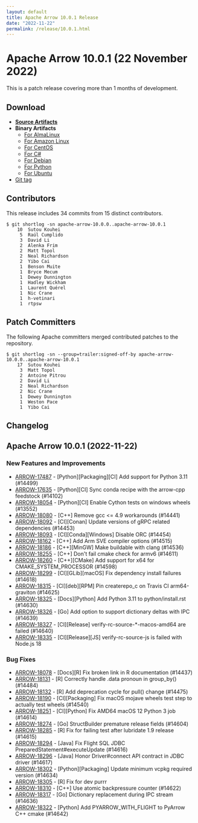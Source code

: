 ```yaml
---
layout: default
title: Apache Arrow 10.0.1 Release
date: "2022-11-22"
permalink: /release/10.0.1.html
---
```

<!--
{% comment %}
Licensed to the Apache Software Foundation (ASF) under one or more
contributor license agreements.  See the NOTICE file distributed with
this work for additional information regarding copyright ownership.
The ASF licenses this file to you under the Apache License, Version 2.0
(the "License"); you may not use this file except in compliance with
the License.  You may obtain a copy of the License at

http://www.apache.org/licenses/LICENSE-2.0

Unless required by applicable law or agreed to in writing, software
distributed under the License is distributed on an "AS IS" BASIS,
WITHOUT WARRANTIES OR CONDITIONS OF ANY KIND, either express or implied.
See the License for the specific language governing permissions and
limitations under the License.
{% endcomment %}
-->

# Apache Arrow 10.0.1 (22 November 2022)

This is a patch release covering more than 1 months of development.

## Download

* [**Source Artifacts**][1]
* **Binary Artifacts**
  * [For AlmaLinux][2]
  * [For Amazon Linux][3]
  * [For CentOS][4]
  * [For C#][5]
  * [For Debian][6]
  * [For Python][7]
  * [For Ubuntu][8]
* [Git tag][9]

## Contributors

This release includes 34 commits from 15 distinct contributors.

```console
$ git shortlog -sn apache-arrow-10.0.0..apache-arrow-10.0.1
    10	Sutou Kouhei
     5	Raúl Cumplido
     3	David Li
     2	Alenka Frim
     2	Matt Topol
     2	Neal Richardson
     2	Yibo Cai
     1	Benson Muite
     1	Bryce Mecum
     1	Dewey Dunnington
     1	Hadley Wickham
     1	Laurent Quérel
     1	Nic Crane
     1	h-vetinari
     1	rtpsw
```

## Patch Committers

The following Apache committers merged contributed patches to the repository.

```console
$ git shortlog -sn --group=trailer:signed-off-by apache-arrow-10.0.0..apache-arrow-10.0.1
    17	Sutou Kouhei
     3	Matt Topol
     2	Antoine Pitrou
     2	David Li
     2	Neal Richardson
     2	Nic Crane
     1	Dewey Dunnington
     1	Weston Pace
     1	Yibo Cai
```

## Changelog


## Apache Arrow 10.0.1 (2022-11-22)

### New Features and Improvements

* [ARROW-17487](https://issues.apache.org/jira/browse/ARROW-17487) - [Python][Packaging][CI] Add support for Python 3.11 (#14499)
* [ARROW-17635](https://issues.apache.org/jira/browse/ARROW-17635) - [Python][CI] Sync conda recipe with the arrow-cpp feedstock (#14102)
* [ARROW-18054](https://issues.apache.org/jira/browse/ARROW-18054) - [Python][CI] Enable Cython tests on windows wheels (#13552)
* [ARROW-18080](https://issues.apache.org/jira/browse/ARROW-18080) - [C++] Remove gcc <= 4.9 workarounds (#14441)
* [ARROW-18092](https://issues.apache.org/jira/browse/ARROW-18092) - [CI][Conan] Update versions of gRPC related dependencies (#14453)
* [ARROW-18093](https://issues.apache.org/jira/browse/ARROW-18093) - [CI][Conda][Windows] Disable ORC (#14454)
* [ARROW-18162](https://issues.apache.org/jira/browse/ARROW-18162) - [C++] Add Arm SVE compiler options (#14515)
* [ARROW-18186](https://issues.apache.org/jira/browse/ARROW-18186) - [C++][MinGW] Make buildable with clang (#14536)
* [ARROW-18255](https://issues.apache.org/jira/browse/ARROW-18255) - [C++] Don't fail cmake check for armv6 (#14611)
* [ARROW-18260](https://issues.apache.org/jira/browse/ARROW-18260) - [C++][CMake] Add support for x64 for CMAKE_SYSTEM_PROCESSOR (#14598)
* [ARROW-18299](https://issues.apache.org/jira/browse/ARROW-18299) - [CI][GLib][macOS] Fix dependency install failures (#14618)
* [ARROW-18315](https://issues.apache.org/jira/browse/ARROW-18315) - [CI][deb][RPM] Pin createrepo_c on Travis CI arm64-graviton (#14625)
* [ARROW-18325](https://issues.apache.org/jira/browse/ARROW-18325) - [Docs][Python] Add Python 3.11 to python/install.rst (#14630)
* [ARROW-18326](https://issues.apache.org/jira/browse/ARROW-18326) - [Go] Add option to support dictionary deltas with IPC (#14639)
* [ARROW-18327](https://issues.apache.org/jira/browse/ARROW-18327) - [CI][Release] verify-rc-source-*-macos-amd64 are failed (#14640)
* [ARROW-18335](https://issues.apache.org/jira/browse/ARROW-18335) - [CI][Release][JS] verify-rc-source-js is failed with Node.js 18


### Bug Fixes

* [ARROW-18078](https://issues.apache.org/jira/browse/ARROW-18078) - [Docs][R] Fix broken link in R documentation (#14437)
* [ARROW-18131](https://issues.apache.org/jira/browse/ARROW-18131) - [R] Correctly handle .data pronoun in group_by() (#14484)
* [ARROW-18132](https://issues.apache.org/jira/browse/ARROW-18132) - [R] Add deprecation cycle for pull() change (#14475)
* [ARROW-18190](https://issues.apache.org/jira/browse/ARROW-18190) - [CI][Packaging] Fix macOS mojave wheels test step to actually test wheels (#14540)
* [ARROW-18251](https://issues.apache.org/jira/browse/ARROW-18251) - [CI][Python] Fix AMD64 macOS 12 Python 3 job (#14614)
* [ARROW-18274](https://issues.apache.org/jira/browse/ARROW-18274) - [Go] StructBuilder premature release fields (#14604)
* [ARROW-18285](https://issues.apache.org/jira/browse/ARROW-18285) - [R] Fix for failing test after lubridate 1.9 release (#14615)
* [ARROW-18294](https://issues.apache.org/jira/browse/ARROW-18294) - [Java] Fix Flight SQL JDBC PreparedStatement#executeUpdate (#14616)
* [ARROW-18296](https://issues.apache.org/jira/browse/ARROW-18296) - [Java] Honor Driver#connect API contract in JDBC driver (#14617)
* [ARROW-18302](https://issues.apache.org/jira/browse/ARROW-18302) - [Python][Packaging] Update minimum vcpkg required version (#14634)
* [ARROW-18305](https://issues.apache.org/jira/browse/ARROW-18305) - [R] Fix for dev purrr
* [ARROW-18310](https://issues.apache.org/jira/browse/ARROW-18310) - [C++] Use atomic backpressure counter (#14622)
* [ARROW-18317](https://issues.apache.org/jira/browse/ARROW-18317) - [Go] Dictionary replacement during IPC stream (#14636)
* [ARROW-18322](https://issues.apache.org/jira/browse/ARROW-18322) - [Python] Add PYARROW_WITH_FLIGHT to PyArrow C++ cmake (#14642)


[1]: https://www.apache.org/dyn/closer.lua/arrow/arrow-10.0.1/
[2]: https://apache.jfrog.io/artifactory/arrow/almalinux/
[3]: https://apache.jfrog.io/artifactory/arrow/amazon-linux/
[4]: https://apache.jfrog.io/artifactory/arrow/centos/
[5]: https://apache.jfrog.io/artifactory/arrow/nuget/
[6]: https://apache.jfrog.io/artifactory/arrow/debian/
[7]: https://apache.jfrog.io/artifactory/arrow/python/10.0.1/
[8]: https://apache.jfrog.io/artifactory/arrow/ubuntu/
[9]: https://github.com/apache/arrow/releases/tag/apache-arrow-10.0.1
